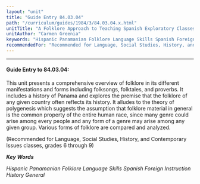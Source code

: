 ```yaml
---
layout: "unit"
title: "Guide Entry 84.03.04"
path: "/curriculum/guides/1984/3/84.03.04.x.html"
unitTitle: "A Folklore Approach to Teaching Spanish Exploratory Classes"
unitAuthor: "Carmen Greenia"
keywords: "Hispanic Panamanian Folklore Language Skills Spanish Foreign Instruction History General"
recommendedFor: "Recommended for Language, Social Studies, History, and Contemporary Issues classes, grades 6 through 9"
---
```

<body>
<hr/>
<h4>
Guide Entry to 84.03.04:
</h4>
This unit presents a comprehensive overview of folklore in its different manifestations and forms including folksongs, folktales, and proverbs.  It includes a history of Panama and explores the premise that the folklore of any given country often reflects its history.  It alludes to the theory of polygenesis which suggests the assumption that folklore material in general is the common property of the entire human race, since many genre could arise among every people and any form of a genre may arise among any given group.  Various forms of folklore are compared and analyzed.
<p>
(Recommended for Language, Social Studies, History, and Contemporary Issues classes, grades 6 through 9)
</p>
<p>
<b>
<i>
Key Words
</i>
</b>
<br/>
</p>
<p>
<i>
Hispanic Panamanian Folklore Language Skills Spanish Foreign Instruction History General
</i>
</p>
</body>
